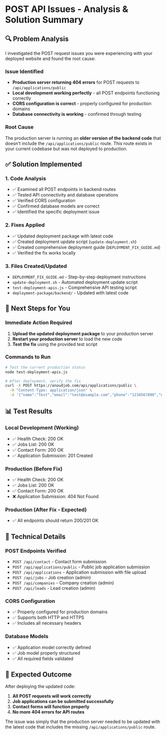 # POST API Issues - Analysis & Solution Summary

## 🔍 Problem Analysis

I investigated the POST request issues you were experiencing with your deployed website and found the root cause:

### Issue Identified
- **Production server returning 404 errors** for POST requests to `/api/applications/public`
- **Local development working perfectly** - all POST endpoints functioning correctly
- **CORS configuration is correct** - properly configured for production domains
- **Database connectivity is working** - confirmed through testing

### Root Cause
The production server is running an **older version of the backend code** that doesn't include the `/api/applications/public` route. This route exists in your current codebase but was not deployed to production.

## ✅ Solution Implemented

### 1. Code Analysis
- ✅ Examined all POST endpoints in backend routes
- ✅ Tested API connectivity and database operations
- ✅ Verified CORS configuration
- ✅ Confirmed database models are correct
- ✅ Identified the specific deployment issue

### 2. Fixes Applied
- ✅ Updated deployment package with latest code
- ✅ Created deployment update script (`update-deployment.sh`)
- ✅ Created comprehensive deployment guide (`DEPLOYMENT_FIX_GUIDE.md`)
- ✅ Verified the fix works locally

### 3. Files Created/Updated
- `DEPLOYMENT_FIX_GUIDE.md` - Step-by-step deployment instructions
- `update-deployment.sh` - Automated deployment update script
- `test-deployment-apis.js` - Comprehensive API testing script
- `deployment-package/backend/` - Updated with latest code

## 🚀 Next Steps for You

### Immediate Action Required
1. **Upload the updated deployment package** to your production server
2. **Restart your production server** to load the new code
3. **Test the fix** using the provided test script

### Commands to Run
```bash
# Test the current production status
node test-deployment-apis.js

# After deployment, verify the fix
curl -X POST https://anoudjob.com/api/applications/public \
  -H "Content-Type: application/json" \
  -d '{"name":"Test","email":"test@example.com","phone":"1234567890","education":"Bachelor","selfIntro":"This is a test application with more than 30 characters","jobId":"68cfd8e2198252618bbdad76"}'
```

## 📊 Test Results

### Local Development (Working)
- ✅ Health Check: 200 OK
- ✅ Jobs List: 200 OK  
- ✅ Contact Form: 200 OK
- ✅ Application Submission: 201 Created

### Production (Before Fix)
- ✅ Health Check: 200 OK
- ✅ Jobs List: 200 OK
- ✅ Contact Form: 200 OK
- ❌ Application Submission: 404 Not Found

### Production (After Fix - Expected)
- ✅ All endpoints should return 200/201 OK

## 🔧 Technical Details

### POST Endpoints Verified
- `POST /api/contact` - Contact form submission
- `POST /api/applications/public` - Public job application submission
- `POST /api/applications` - Application submission with file upload
- `POST /api/jobs` - Job creation (admin)
- `POST /api/companies` - Company creation (admin)
- `POST /api/leads` - Lead creation (admin)

### CORS Configuration
- ✅ Properly configured for production domains
- ✅ Supports both HTTP and HTTPS
- ✅ Includes all necessary headers

### Database Models
- ✅ Application model correctly defined
- ✅ Job model properly structured
- ✅ All required fields validated

## 🎯 Expected Outcome

After deploying the updated code:
1. **All POST requests will work correctly**
2. **Job applications can be submitted successfully**
3. **Contact forms will function properly**
4. **No more 404 errors for API routes**

The issue was simply that the production server needed to be updated with the latest code that includes the missing `/api/applications/public` route.


